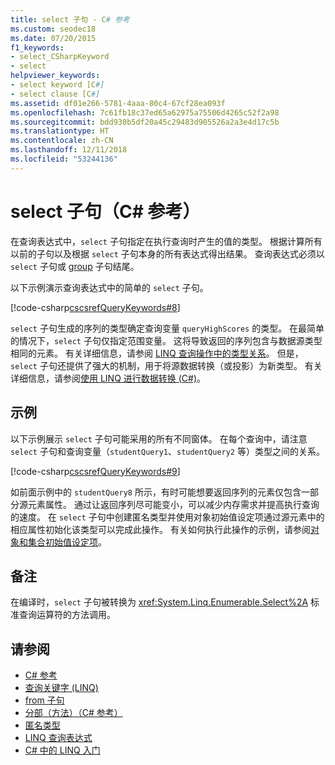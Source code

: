 ```yaml
---
title: select 子句 - C# 参考
ms.custom: seodec18
ms.date: 07/20/2015
f1_keywords:
- select_CSharpKeyword
- select
helpviewer_keywords:
- select keyword [C#]
- select clause [C#]
ms.assetid: df01e266-5781-4aaa-80c4-67cf28ea093f
ms.openlocfilehash: 7c61fb18c37ed65a62975a75506d4265c52f2a98
ms.sourcegitcommit: bdd930b5df20a45c29483d905526a2a3e4d17c5b
ms.translationtype: HT
ms.contentlocale: zh-CN
ms.lasthandoff: 12/11/2018
ms.locfileid: "53244136"
---
```

# <a name="select-clause-c-reference"></a>select 子句（C# 参考）

在查询表达式中，`select` 子句指定在执行查询时产生的值的类型。 根据计算所有以前的子句以及根据 `select` 子句本身的所有表达式得出结果。 查询表达式必须以 `select` 子句或 [group](group-clause.md) 子句结尾。

以下示例演示查询表达式中的简单的 `select` 子句。

[!code-csharp[cscsrefQueryKeywords#8](~/samples/snippets/csharp/VS_Snippets_VBCSharp/CsCsrefQueryKeywords/CS/Select.cs#8)]  

`select` 子句生成的序列的类型确定查询变量 `queryHighScores` 的类型。 在最简单的情况下，`select` 子句仅指定范围变量。 这将导致返回的序列包含与数据源类型相同的元素。 有关详细信息，请参阅 [LINQ 查询操作中的类型关系](../../programming-guide/concepts/linq/type-relationships-in-linq-query-operations.md)。 但是，`select` 子句还提供了强大的机制，用于将源数据转换（或投影）为新类型。 有关详细信息，请参阅[使用 LINQ 进行数据转换 (C#)](../../programming-guide/concepts/linq/data-transformations-with-linq.md)。

## <a name="example"></a>示例

以下示例展示 `select` 子句可能采用的所有不同窗体。 在每个查询中，请注意 `select` 子句和查询变量（`studentQuery1`、`studentQuery2` 等）类型之间的关系。

[!code-csharp[cscsrefQueryKeywords#9](~/samples/snippets/csharp/VS_Snippets_VBCSharp/CsCsrefQueryKeywords/CS/Select.cs#9)]

如前面示例中的 `studentQuery8` 所示，有时可能想要返回序列的元素仅包含一部分源元素属性。 通过让返回序列尽可能变小，可以减少内存需求并提高执行查询的速度。 在 `select` 子句中创建匿名类型并使用对象初始值设定项通过源元素中的相应属性初始化该类型可以完成此操作。 有关如何执行此操作的示例，请参阅[对象和集合初始值设定项](../../programming-guide/classes-and-structs/object-and-collection-initializers.md)。

## <a name="remarks"></a>备注

在编译时，`select` 子句被转换为 <xref:System.Linq.Enumerable.Select%2A> 标准查询运算符的方法调用。

## <a name="see-also"></a>请参阅

- [C# 参考](../index.md)
- [查询关键字 (LINQ)](query-keywords.md)
- [from 子句](from-clause.md)
- [分部（方法）（C# 参考）](partial-method.md)
- [匿名类型](../../programming-guide/classes-and-structs/anonymous-types.md)
- [LINQ 查询表达式](../../programming-guide/linq-query-expressions/index.md)
- [C# 中的 LINQ 入门](../../programming-guide/concepts/linq/getting-started-with-linq.md)